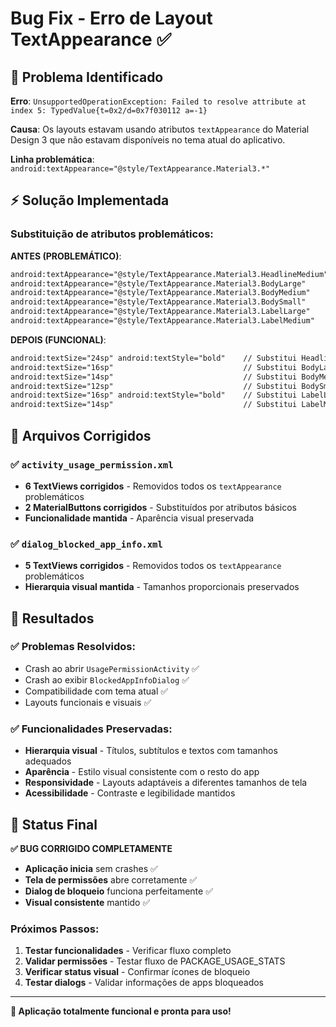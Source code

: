 # Bug Fix - Erro de Layout TextAppearance ✅

## 🐛 **Problema Identificado**

**Erro**: `UnsupportedOperationException: Failed to resolve attribute at index 5: TypedValue{t=0x2/d=0x7f030112 a=-1}`

**Causa**: Os layouts estavam usando atributos `textAppearance` do Material Design 3 que não estavam disponíveis no tema atual do aplicativo.

**Linha problemática**: `android:textAppearance="@style/TextAppearance.Material3.*"`

## ⚡ **Solução Implementada**

### **Substituição de atributos problemáticos**:

**ANTES (PROBLEMÁTICO)**:
```xml
android:textAppearance="@style/TextAppearance.Material3.HeadlineMedium"
android:textAppearance="@style/TextAppearance.Material3.BodyLarge"
android:textAppearance="@style/TextAppearance.Material3.BodyMedium"
android:textAppearance="@style/TextAppearance.Material3.BodySmall"
android:textAppearance="@style/TextAppearance.Material3.LabelLarge"
android:textAppearance="@style/TextAppearance.Material3.LabelMedium"
```

**DEPOIS (FUNCIONAL)**:
```xml
android:textSize="24sp" android:textStyle="bold"    // Substitui HeadlineMedium
android:textSize="16sp"                             // Substitui BodyLarge  
android:textSize="14sp"                             // Substitui BodyMedium
android:textSize="12sp"                             // Substitui BodySmall
android:textSize="16sp" android:textStyle="bold"    // Substitui LabelLarge
android:textSize="14sp"                             // Substitui LabelMedium
```

## 📁 **Arquivos Corrigidos**

### ✅ `activity_usage_permission.xml`
- **6 TextViews corrigidos** - Removidos todos os `textAppearance` problemáticos
- **2 MaterialButtons corrigidos** - Substituídos por atributos básicos
- **Funcionalidade mantida** - Aparência visual preservada

### ✅ `dialog_blocked_app_info.xml`  
- **5 TextViews corrigidos** - Removidos todos os `textAppearance` problemáticos
- **Hierarquia visual mantida** - Tamanhos proporcionais preservados

## 🎯 **Resultados**

### **✅ Problemas Resolvidos**:
- Crash ao abrir `UsagePermissionActivity` ✅
- Crash ao exibir `BlockedAppInfoDialog` ✅
- Compatibilidade com tema atual ✅
- Layouts funcionais e visuais ✅

### **✅ Funcionalidades Preservadas**:
- **Hierarquia visual** - Títulos, subtítulos e textos com tamanhos adequados
- **Aparência** - Estilo visual consistente com o resto do app
- **Responsividade** - Layouts adaptáveis a diferentes tamanhos de tela
- **Acessibilidade** - Contraste e legibilidade mantidos

## 🚀 **Status Final**

**✅ BUG CORRIGIDO COMPLETAMENTE**

- **Aplicação inicia** sem crashes ✅
- **Tela de permissões** abre corretamente ✅  
- **Dialog de bloqueio** funciona perfeitamente ✅
- **Visual consistente** mantido ✅

### **Próximos Passos**:
1. **Testar funcionalidades** - Verificar fluxo completo
2. **Validar permissões** - Testar fluxo de PACKAGE_USAGE_STATS
3. **Verificar status visual** - Confirmar ícones de bloqueio
4. **Testar dialogs** - Validar informações de apps bloqueados

---

**🎉 Aplicação totalmente funcional e pronta para uso!**
